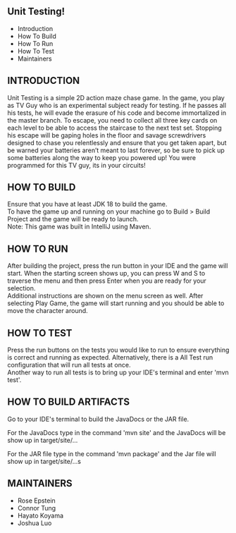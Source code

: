 Unit Testing!
---------------------

 * Introduction
 * How To Build
 * How To Run
 * How To Test
 * Maintainers


INTRODUCTION
------------

Unit Testing is a simple 2D action maze chase game. In the game, you play as TV Guy who is an experimental subject ready for testing. If he passes all his tests, he will evade the erasure of his code and become immortalized in the master branch. To escape, you need to collect all three key cards on each level to be able to access the staircase to the next test set. Stopping his escape will be gaping holes in the floor and savage screwdrivers designed to chase you relentlessly and ensure that you get taken apart, but be warned your batteries aren’t meant to last forever, so be sure to pick up some batteries along the way to keep you powered up! You were programmed for this TV guy, its in your circuits! 


HOW TO BUILD
------------

Ensure that you have at least JDK 18 to build the game.<br>
To have the game up and running on your machine go to Build > Build Project and the game will be ready to launch.<br>
Note: This game was built in IntelliJ using Maven.


HOW TO RUN
------------

After building the project, press the run button in your IDE and the game will start. When the starting screen shows up, you can press W and S to traverse the menu and then press Enter when you are ready for your selection.<br>
Additional instructions are shown on the menu screen as well. After selecting Play Game, the game will start running and you should be able to move the character around.


HOW TO TEST
-------------

Press the run buttons on the tests you would like to run to ensure everything is correct and running as expected. Alternatively, there is a All Test run configuration that will run all tests at once.<br>
Another way to run all tests is to bring up your IDE's terminal and enter 'mvn test'.


HOW TO BUILD ARTIFACTS
-------------

Go to your IDE's terminal to build the JavaDocs or the JAR file.

For the JavaDocs type in the command 'mvn site' and the JavaDocs will be show up in target/site/...<br>

For the JAR file type in the command 'mvn package' and the Jar file will show up in target/site/...s


MAINTAINERS
-----------

 * Rose Epstein
 * Connor Tung
 * Hayato Koyama
 * Joshua Luo



